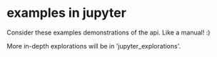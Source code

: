 # examples in jupyter

Consider these examples demonstrations of the api. Like a manual! :)

More in-depth explorations will be in 'jupyter_explorations'.
